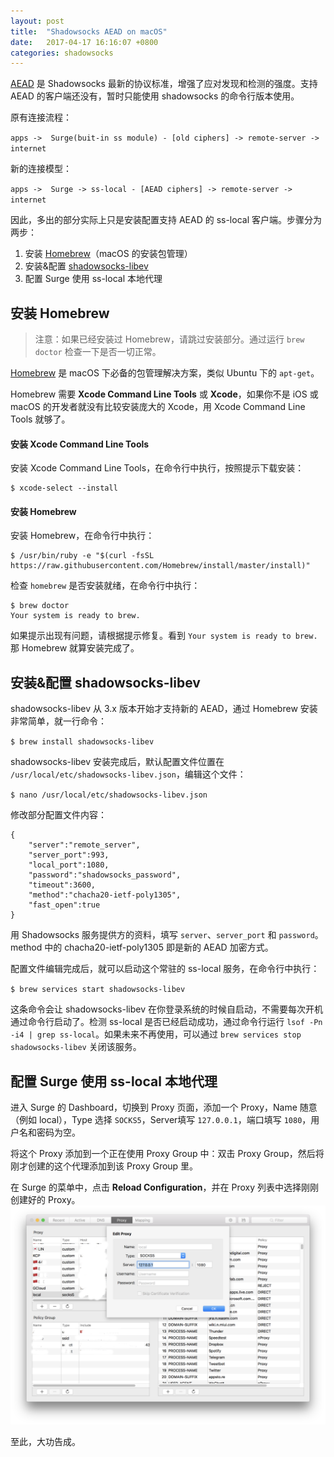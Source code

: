 ```yaml
---
layout: post
title:  "Shadowsocks AEAD on macOS"
date:   2017-04-17 16:16:07 +0800
categories: shadowsocks
---
```

[AEAD][AEAD] 是 Shadowsocks 最新的协议标准，增强了应对发现和检测的强度。支持 AEAD 的客户端还没有，暂时只能使用 shadowsocks 的命令行版本使用。

原有连接流程：

`apps ->  Surge(buit-in ss module) - [old ciphers] -> remote-server -> internet`

新的连接模型：

`apps ->  Surge -> ss-local - [AEAD ciphers] -> remote-server -> internet`

因此，多出的部分实际上只是安装配置支持 AEAD 的 ss-local 客户端。步骤分为两步：

1. 安装 [Homebrew][Homebrew]（macOS 的安装包管理）
2. 安装&配置 [shadowsocks-libev][shadowsocks-libev]
3. 配置 Surge 使用 ss-local 本地代理

##  安装 Homebrew

> 注意：如果已经安装过 Homebrew，请跳过安装部分。通过运行 `brew doctor` 检查一下是否一切正常。

[Homebrew][Homebrew] 是 macOS 下必备的包管理解决方案，类似 Ubuntu 下的 `apt-get`。

Homebrew 需要 **Xcode Command Line Tools** 或 **Xcode**，如果你不是 iOS 或 macOS 的开发者就没有比较安装庞大的 Xcode，用 Xcode Command Line Tools 就够了。

#### 安装 Xcode Command Line Tools

安装 Xcode Command Line Tools，在命令行中执行，按照提示下载安装：

    $ xcode-select --install

#### 安装 Homebrew

安装 Homebrew，在命令行中执行：

    $ /usr/bin/ruby -e "$(curl -fsSL https://raw.githubusercontent.com/Homebrew/install/master/install)"

检查 `homebrew` 是否安装就绪，在命令行中执行：

    $ brew doctor
    Your system is ready to brew.

如果提示出现有问题，请根据提示修复。看到 `Your system is ready to brew.` 那 Homebrew 就算安装完成了。

## 安装&配置 shadowsocks-libev

shadowsocks-libev 从 3.x 版本开始才支持新的 AEAD，通过 Homebrew 安装非常简单，就一行命令：

`$ brew install shadowsocks-libev`

shadowsocks-libev 安装完成后，默认配置文件位置在 `/usr/local/etc/shadowsocks-libev.json`，编辑这个文件：

`$ nano /usr/local/etc/shadowsocks-libev.json`

修改部分配置文件内容：

    {
        "server":"remote_server",
        "server_port":993,
        "local_port":1080,
        "password":"shadowsocks_password",
        "timeout":3600,
        "method":"chacha20-ietf-poly1305",
        "fast_open":true
    }

用 Shadowsocks 服务提供方的资料，填写 `server`、`server_port` 和 `password`。method 中的 chacha20-ietf-poly1305 即是新的 AEAD 加密方式。

配置文件编辑完成后，就可以启动这个常驻的 ss-local 服务，在命令行中执行：

`$ brew services start shadowsocks-libev`

这条命令会让 shadowsocks-libev 在你登录系统的时候自启动，不需要每次开机通过命令行启动了。检测 ss-local 是否已经启动成功，通过命令行运行 `lsof -Pn -i4 | grep ss-local`。如果未来不再使用，可以通过 `brew services stop shadowsocks-libev` 关闭该服务。

## 配置 Surge 使用 ss-local 本地代理

进入 Surge 的 Dashboard，切换到 Proxy 页面，添加一个 Proxy，Name 随意（例如 local），Type 选择 `SOCKS5`，Server填写 `127.0.0.1`，端口填写 `1080`，用户名和密码为空。

将这个 Proxy 添加到一个正在使用 Proxy Group 中：双击 Proxy Group，然后将刚才创建的这个代理添加到该 Proxy Group 里。

在 Surge 的菜单中，点击 **Reload Configuration**，并在 Proxy 列表中选择刚刚创建好的 Proxy。
![](/assets/img/screenshot-2017-04-17.png)

至此，大功告成。

[AEAD]: https://shadowsocks.org/en/spec/AEAD-Ciphers.html
[shadowsocks-libev]: https://github.com/shadowsocks/shadowsocks-libev
[Homebrew]: https://brew.sh/
